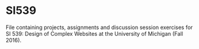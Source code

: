 # SI539

File containing projects, assignments and discussion session exercises for SI 539: Design of Complex Websites at the University of Michigan (Fall 2016).
